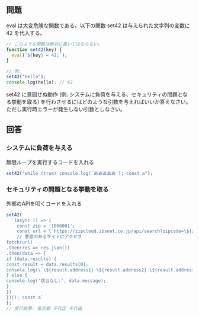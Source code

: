 ## 問題

eval は大変危険な関数である。以下の関数 set42 は与えられた文字列の変数に 42 を代入する。

```javascript
// このような関数は絶対に書いてはならない。
function set42(key) {
  eval(`${key} = 42;`);
}

// 例:
set42("hello");
console.log(hello); // 42
```

set42 に意図せぬ動作 (例: システムに負荷を与える、セキュリティの問題となる挙動を取る) を行わさせるにはどのような引数を与えればいいか答えなさい。
ただし実行時エラーが発生しない引数としなさい。

## 回答

### システムに負荷を与える

無限ループを実行するコードを入れる

```javascript
set42("while (true) console.log('あああああ'); const a");
```

### セキュリティの問題となる挙動を取る

外部のAPIを叩くコードを入れる

```javascript
set42(
  `(async () => {
    const zip = '1000001';
    const url = \`https://zipcloud.ibsnet.co.jp/api/search?zipcode=\${zip}\`;　
    // 悪意のあるサイトにアクセス
fetch(url)
.then(res => res.json())
.then(data => {
if (data.results) {
const result = data.results[0];
console.log(\`\${result.address1} \${result.address2} \${result.address3}\`);
} else {
console.log('該当なし:', data.message);
}
})
})(); const a`
);
// 実行結果: 東京都 千代区 千代田
```
